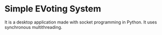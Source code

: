 # Simple EVoting System
 It is a desktop application made with socket programming in Python. It uses synchronous multithreading. 
 
